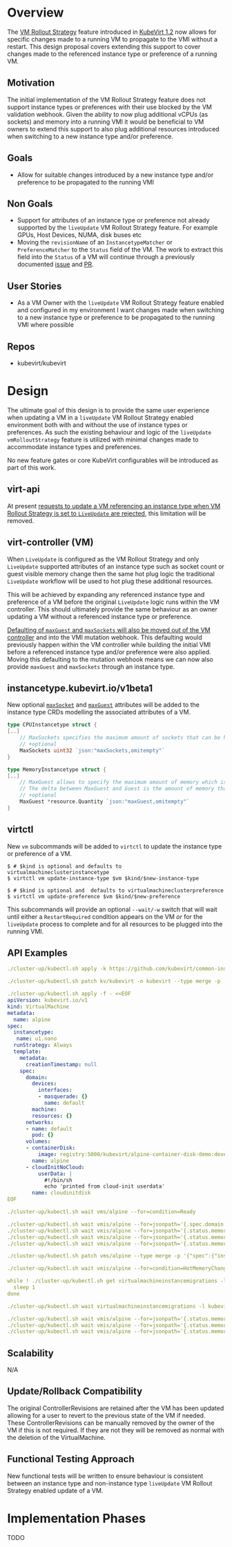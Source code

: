 # Overview

The [VM Rollout Strategy](https://kubevirt.io/user-guide/operations/vm_rollout_strategies/) feature introduced in [KubeVirt 1.2](https://github.com/kubevirt/kubevirt/releases/tag/v1.2.0) now allows for specific changes made to a running VM to propagate to the VMI without a restart. This design proposal covers extending this support to cover changes made to the referenced instance type or preference of a running VM.

## Motivation

The initial implementation of the VM Rollout Strategy feature does not support instance types or preferences with their use blocked by the VM validation webhook. Given the ability to now plug additional vCPUs (as sockets) and memory into a running VMI it would be beneficial to VM owners to extend this support to also plug additional resources introduced when switching to a new instance type and/or preference.

## Goals

- Allow for suitable changes introduced by a new instance type and/or preference to be propagated to the running VMI

## Non Goals

- Support for attributes of an instance type or preference not already supported by the `liveUpdate` VM Rollout Strategy feature. For example GPUs, Host Devices, NUMA, disk buses etc
- Moving the `revisionName` of an `InstancetypeMatcher` or `PreferenceMatcher` to the `Status` field of the VM. The work to extract this field into the `Status` of a VM will continue through a previously documented [issue](https://github.com/kubevirt/kubevirt/issues/10145) and [PR](https://github.com/kubevirt/kubevirt/pull/10229).

## User Stories

- As a VM Owner with the `liveUpdate` VM Rollout Strategy feature enabled and configured in my environment I want changes made when switching to a new instance type or preference to be propagated to the running VMI where possible

## Repos

- kubevirt/kubevirt

# Design

The ultimate goal of this design is to provide the same user experience when updating a VM in a `liveUpdate` VM Rollout Strategy enabled environment both with and without the use of instance types or preferences. As such the existing behaviour and logic of the `liveUpdate` `vmRolloutStrategy` feature is utilized with minimal changes made to accommodate instance types and preferences.

No new feature gates or core KubeVirt configurables will be introduced as part of this work.

## virt-api

At present [requests to update a VM referencing an instance type when VM Rollout Strategy is set to `LiveUpdate` are rejected](https://github.com/kubevirt/kubevirt/blob/b102c56f0fcd52feff3ff7a6296737b8e8b99131/pkg/virt-api/webhooks/validating-webhook/admitters/vms-admitter.go#L435-L441), this limitation will be removed.

## virt-controller (VM)

When `LiveUpdate` is configured as the VM Rollout Strategy and only `LiveUpdate` supported attributes of an instance type such as socket count or guest visible memory change then the same hot plug logic the traditional `LiveUpdate` workflow will be used to hot plug these additional resources.

This will be achieved by expanding any referenced instance type and preference of a VM before the original `LiveUpdate` logic runs within the VM controller. This should ultimately provide the same behaviour as an owner updating a VM without a referenced instance type or preference.

[Defaulting of `maxGuest` and `maxSockets` will also be moved out of the VM controller](https://github.com/kubevirt/kubevirt/blob/b102c56f0fcd52feff3ff7a6296737b8e8b99131/pkg/virt-controller/watch/vm.go#L1847-L1877) and into the VMI mutation webhook. This defaulting would previously happen within the VM controller while building the initial VMI before a referenced instance type and/or preference were also applied. Moving this defaulting to the mutation webhook means we can now also provide `maxGuest` and `maxSockets` through an instance type.

## instancetype.kubevirt.io/v1beta1

New optional [`maxSocket`](https://kubevirt.io/user-guide/operations/cpu_hotplug/#optional-set-maximum-sockets-or-hotplug-ratio) and [`maxGuest`](https://kubevirt.io/user-guide/operations/memory_hotplug/) attributes will be added to the instance type CRDs modelling the associated attributes of a VM.

```go
type CPUInstancetype struct {
[..]
	// MaxSockets specifies the maximum amount of sockets that can be hotplugged
	// +optional
	MaxSockets uint32 `json:"maxSockets,omitempty"`
}

```
```go
type MemoryInstancetype struct {
[..]
	// MaxGuest allows to specify the maximum amount of memory which is visible inside the Guest OS.
	// The delta between MaxGuest and Guest is the amount of memory that can be hot(un)plugged.
	// +optional
	MaxGuest *resource.Quantity `json:"maxGuest,omitempty"`
}
```

## virtctl

New `vm` subcommands will be added to `virtctl` to update the instance type or preference of a VM.

```
$ # $kind is optional and defaults to virtualmachineclusterinstancetype
$ virtctl vm update-instance-type $vm $kind/$new-instance-type

$ # $kind is optional and  defaults to virtualmachineclusterpreference
$ virtctl vm update-preference $vm $kind/$new-preference
```

This subcommands will provide an optional `--wait/-w` switch that will wait until either a `RestartRequired` condition appears on the VM *or* for the `liveUpdate` process to complete and for all resources to be plugged into the running VMI.

## API Examples

```yaml
./cluster-up/kubectl.sh apply -k https://github.com/kubevirt/common-instancetypes

./cluster-up/kubectl.sh patch kv/kubevirt -n kubevirt --type merge -p '{"spec":{"workloadUpdateStrategy":{"workloadUpdateMethods":["LiveMigrate"]},"configuration":{"developerConfiguration":{"featureGates": ["VMLiveUpdateFeatures"]},"vmRolloutStrategy": "LiveUpdate", "liveUpdateConfiguration": {"maxGuest": "8Gi"}}}}'

./cluster-up/kubectl.sh apply -f - <<EOF
apiVersion: kubevirt.io/v1
kind: VirtualMachine
metadata:
  name: alpine
spec:
  instancetype:
   name: u1.nano
  runStrategy: Always
  template:
    metadata:
      creationTimestamp: null
    spec:
      domain:
        devices:
          interfaces:
          - masquerade: {}
            name: default
        machine:
        resources: {}
      networks:
      - name: default
        pod: {}
      volumes:
      - containerDisk:
          image: registry:5000/kubevirt/alpine-container-disk-demo:devel
        name: alpine
      - cloudInitNoCloud:
          userData: |
            #!/bin/sh
            echo 'printed from cloud-init userdata'
        name: cloudinitdisk
EOF

./cluster-up/kubectl.sh wait vms/alpine --for=condition=Ready

./cluster-up/kubectl.sh wait vmis/alpine --for=jsonpath='{.spec.domain.memory.guest}'="512Mi"
./cluster-up/kubectl.sh wait vmis/alpine --for=jsonpath='{.status.memory.guestAtBoot}'="512Mi"
./cluster-up/kubectl.sh wait vmis/alpine --for=jsonpath='{.status.memory.guestRequested}'="512Mi"
./cluster-up/kubectl.sh wait vmis/alpine --for=jsonpath='{.status.memory.guestCurrent}'="512Mi"

./cluster-up/kubectl.sh patch vms/alpine --type merge -p '{"spec":{"instancetype":{"name":"u1.micro","revisionName":""}}}'

./cluster-up/kubectl.sh wait vmis/alpine --for=condition=HotMemoryChange

while ! ./cluster-up/kubectl.sh get virtualmachineinstancemigrations -l kubevirt.io/vmi-name=alpine; do
  sleep 1
done 

./cluster-up/kubectl.sh wait virtualmachineinstancemigrations -l kubevirt.io/vmi-name=alpine --for=jsonpath='{.status.phase}'="Succeeded"

./cluster-up/kubectl.sh wait vmis/alpine --for=jsonpath='{.status.memory.guestAtBoot}'="512Mi"
./cluster-up/kubectl.sh wait vmis/alpine --for=jsonpath='{.status.memory.guestRequested}'="1Gi"
./cluster-up/kubectl.sh wait vmis/alpine --for=jsonpath='{.status.memory.guestCurrent}'="1Gi"
```

## Scalability

N/A

## Update/Rollback Compatibility

The original ControllerRevisions are retained after the VM has been updated allowing for a user to revert to the previous state of the VM if needed. These ControllerRevisions can be manually removed by the owner of the VM if this is not required. If they are not they will be removed as normal with the deletion of the VirtualMachine.

## Functional Testing Approach

New functional tests will be written to ensure behaviour is consistent between an instance type and non-instance type `liveUpdate` VM Rollout Strategy enabled update of a VM.

# Implementation Phases

TODO
